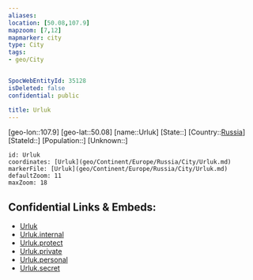 ```yaml
---
aliases: 
location: [50.08,107.9]
mapzoom: [7,12] 
mapmarker: city 
type: City
tags:
- geo/City


SpocWebEntityId: 35128
isDeleted: false
confidential: public

title: Urluk
---
```

[geo-lon::107.9]
[geo-lat::50.08]
[name::Urluk]
[State::]
[Country::[Russia](geo/Continent/Europe/Russia.md)]
[StateId::]
[Population::]
[Unknown::]


```leaflet
id: Urluk
coordinates: [Urluk](geo/Continent/Europe/Russia/City/Urluk.md)
markerFile: [Urluk](geo/Continent/Europe/Russia/City/Urluk.md)
defaultZoom: 11 
maxZoom: 18
```


## Confidential Links & Embeds: 
- [Urluk](../../../../../../_public/geo/Continent/Europe/Russia/City/Urluk.md) 
- [Urluk.internal](../../../../../../_internal/geo/Continent/Europe/Russia/City/Urluk.internal.md) 
- [Urluk.protect](../../../../../../_protect/geo/Continent/Europe/Russia/City/Urluk.protect.md) 
- [Urluk.private](../../../../../../_private/geo/Continent/Europe/Russia/City/Urluk.private.md) 
- [Urluk.personal](../../../../../../_personal/geo/Continent/Europe/Russia/City/Urluk.personal.md) 
- [Urluk.secret](../../../../../../_secret/geo/Continent/Europe/Russia/City/Urluk.secret.md) 
